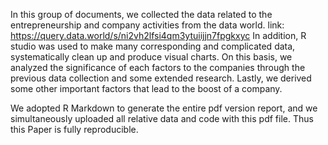In this group of documents, we collected the data related to the entrepreneurship and company activities from the data world. 
link: https://query.data.world/s/ni2vh2lfsi4qm3ytuiijjn7fpgkxyc
In addition, R studio was used to make many corresponding and complicated data, systematically clean up and produce visual charts. On this basis, we analyzed the significance of each factors to the companies through the previous data collection and some extended research. Lastly, we derived some other important factors that lead to the boost of a company.

We adopted R Markdown to generate the entire pdf version report, and we simultaneously uploaded all relative data and code with this pdf file. Thus this Paper is fully reproducible.